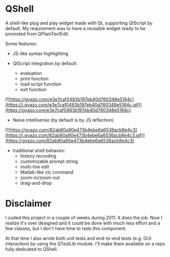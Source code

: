 # QShell

A shell-like plug and play widget made with Qt, supporting QtScript by default. My requirement was to have a reusable widget ready to 
be promoted from QPlainTextEdit.

Some features:

* JS-like syntax highlighting 

* QtScript integration by default:
   * evaluation
   * print function
   * load script function
   * exit function

[![https://gyazo.com/e3e7caf0483b197eb40d760348e5184c](https://i.gyazo.com/e3e7caf0483b197eb40d760348e5184c.gif)](https://gyazo.com/e3e7caf0483b197eb40d760348e5184c)

* Naive intellisense (by default is by JS reflection)

[![https://gyazo.com/82ab80a90e473b4ebe6a6536acb8e4c3](https://i.gyazo.com/82ab80a90e473b4ebe6a6536acb8e4c3.gif)](https://gyazo.com/82ab80a90e473b4ebe6a6536acb8e4c3)

* traditional shell behavior:
   * history recording
   * customizable prompt string
   * multi-line edit
   * Matlab-like clc command
   * zoom-in/zoom-out
   * drag-and-drop

# Disclaimer

I coded this project in a couple of weeks during 2011. It does the job. 
Now I realize it's over designed and it could be done with much less effort and a few classes, 
but I don't have time to redo this component.

At that time I also wrote both unit tests and end-to-end tests (e.g. GUI interaction) by using the QTestLib module. 
I'll make them available on a repo fully dedicated to QShell.
